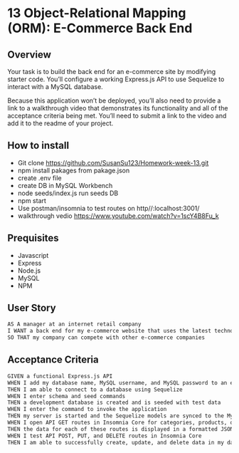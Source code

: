 # 13 Object-Relational Mapping (ORM): E-Commerce Back End

## Overview

Your task is to build the back end for an e-commerce site by modifying starter code. You’ll configure a working Express.js API to use Sequelize to interact with a MySQL database.

Because this application won’t be deployed, you’ll also need to provide a link to a walkthrough video that demonstrates its functionality and all of the acceptance criteria being met. You’ll need to submit a link to the video and add it to the readme of your project.

## How to install

* Git clone https://github.com/SusanSu123/Homework-week-13.git
* npm install pakages from pakage.json
* create .env file
* create DB in MySQL Workbench
* node seeds/index.js run seeds DB
* npm start
* Use postman/insomnia to test routes 
  on http//:localhost:3001/
* walkthrough vedio https://www.youtube.com/watch?v=1scY4B8Fu_k

## Prequisites

*  Javascript
*  Express
*  Node.js
*  MySQL
*  NPM

## User Story

```md
AS A manager at an internet retail company
I WANT a back end for my e-commerce website that uses the latest technologies
SO THAT my company can compete with other e-commerce companies
```

## Acceptance Criteria

```md
GIVEN a functional Express.js API
WHEN I add my database name, MySQL username, and MySQL password to an environment variable file
THEN I am able to connect to a database using Sequelize
WHEN I enter schema and seed commands
THEN a development database is created and is seeded with test data
WHEN I enter the command to invoke the application
THEN my server is started and the Sequelize models are synced to the MySQL database
WHEN I open API GET routes in Insomnia Core for categories, products, or tags
THEN the data for each of these routes is displayed in a formatted JSON
WHEN I test API POST, PUT, and DELETE routes in Insomnia Core
THEN I am able to successfully create, update, and delete data in my database
```

